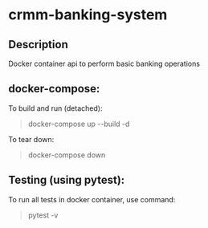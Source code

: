 # crmm-banking-system
## Description
Docker container api to perform basic banking operations

## docker-compose:
To build and run (detached): 
> docker-compose up --build -d

To tear down: 
> docker-compose down

## Testing (using pytest):
To run all tests in docker container, use command: 
> pytest -v

